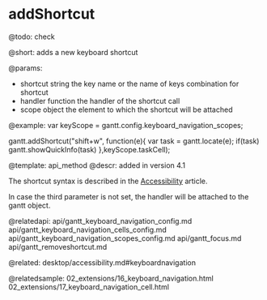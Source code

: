 addShortcut
=============


@todo:
	check 

@short:
	adds a new keyboard shortcut 

@params:
- shortcut		string			the key name or the name of keys combination for shortcut 
- handler		function		the handler of the shortcut call
- scope			object			the element to which the shortcut will be attached




@example:
var keyScope = gantt.config.keyboard_navigation_scopes;

gantt.addShortcut("shift+w", function(e){ 
    var task = gantt.locate(e); 
    if(task) 
        gantt.showQuickInfo(task)
},keyScope.taskCell);

@template:	api_method
@descr:
added in version 4.1

The shortcut syntax is described in the [Accessibility](desktop/accessibility.md#shortcut_syntax) article. 

In case the third parameter is not set, the handler will be attached to the gantt object.

@relatedapi:
api/gantt_keyboard_navigation_config.md
api/gantt_keyboard_navigation_cells_config.md
api/gantt_keyboard_navigation_scopes_config.md
api/gantt_focus.md
api/gantt_removeshortcut.md


@related:
desktop/accessibility.md#keyboardnavigation

@relatedsample:
02_extensions/16_keyboard_navigation.html
02_extensions/17_keyboard_navigation_cell.html
